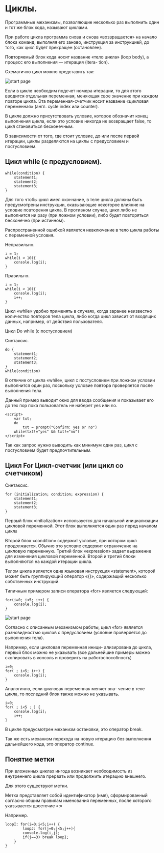 # Циклы.
    
Программные механизмы, позволяющие несколько раз выполнить один и тот же блок кода, называют
циклами.

При работе цикла программа снова и снова «возвращается» на начало блока команд, выполняя его заново, инструкция за инструкцией, до того, как цикл будет прекращен (остановлен).

Повторяемый блок кода носит название «тело цикла» (loop body), а процесс его выполнения — итерация (itera-
tion).

Схематично цикл можно представить так:

![start page]({path-to-subject}/images/1.png)

Если в цикле необходим подсчет номера итерации,
то для этого вводится отдельная переменная, меняющая
свое значение при каждом повторе цикла. Эта переменная-счетчик носит название «цикловая переменная» (англ.
cycle index или counter).

В цикле должно присутствовать условие, которое обозначит конец выполнения цикла, если это условие никогда не возвращает false, то цикл становиться бесконечным.

В зависимости от того, где стоит условие, до или после первой итерации, циклы разделяются на циклы с предусловием и постусловием.

## Цикл while (с предусловием).

    while(condition) {
        statement1;
        statement2;
        statement3;
    }

Для того чтобы цикл имел окончание, в теле цикла
должны быть предусмотрены инструкции, оказывающие
некоторое влияние на условие повторения цикла. В противном случае, цикл либо не выполнится ни разу (при
ложном условии), либо будет повторяться бесконечно (при истинном).

Распространенной ошибкой является невключение в тело цикла работы с переменной условия.

Неправильно.

    i = 1;
    while(i < 10){
        console.log(i);
    }

Правильно.

    i = 1;
    while(i < 10){
        console.log(i);
        i++;
    }

Цикл «while» удобно применять в случаях, когда заранее неизвестно количество повторов тела цикла, либо когда цикл зависит от входящих данных, например, от действия пользователя.


Цикл Do while (c постусловием)

Синтаксис.

    do {
        statement1;
        statement2;
        statement3;
    }
    while(condition)

В отличие от цикла «while», цикл с постусловием при ложном условии выполнится один раз, поскольку
условие повтора проверяется после выполнения тела.

Данный пример выводит окно для ввода сообщения и показывает его до тех пор пока пользователь не наберет yes или no.

    <script>
        var txt;
        do
            txt = prompt("Confirm: yes or no")
        while(txt!="yes" && txt!="no")
    </script>

Так как
запрос нужно выводить как минимум один раз, цикл с постусловием будет предпочтительным.


## Цикл For Цикл-счетчик (или цикл со счетчиком)

Синтаксис.

    for (initialization; condition; expression) {
        statement1;
        statement2;
        statement3;        
    }
    
Первый блок «initialization» используется для начальной инициализации цикловой переменной. Этот
блок выполняется один раз перед началом цикла

Второй блок «condition» содержит условие, при котором
цикл продолжается. Обычно это условие содержит
ограничение на цикловую переменную. Третий блок
«expression» задает выражение для изменения цикловой
переменной. Второй и третий блоки выполняются на
каждой итерации цикла.


Телом цикла является одна языковая инструкция
«statement», которой может быть группирующий оператор
«{}», содержащий несколько собственных инструкций.

Типичным примером записи оператора «for» является
следующий:

    for(i=0; i<5; i++) {
        console.log(i);
    }

![start page]({path-to-subject}/images/3.png)

Согласно с описанным механизмом работы, цикл
«for» является разновидностью циклов с предусловием
(условие проверяется до выполнения тела).


Например, если цикловая переменная иници-
ализирована до цикла, первый блок можно не указывать
(все дальнейшие примеры можно скопировать в консоль
и проверить на работоспособность)

    i=0;
    for( ; i<5; i++) {
        console.log(i);
    }

Аналогично, если цикловая переменная меняет зна-
чение в теле цикла, то последний блок также можно не
указывать.

    i=0;
    for( ; i<5 ; ) {
        console.log(i);
        i++;
    }

В цикле предусмотрен механизм остановки, это оператор break.

Так же есть механизм перехода на новую итерацию без выполнения дальнейшего кода, это оператор continue.


## Понятие метки

При вложенных циклах ингода возникает необходимость из внутреннего цикла прервать или продолжить итерацию внешнего.

Для этого существуют метки.

Метка представляет собой идентификатор (имя),
сформированный согласно общим правилам именования переменных, после которого указывается двоеточие
«:»

Например.

    loopI: for(i=0;i<5;i++) {
            loopJ: for(j=0;j<5;j++){
            console.log(i,j);
            if(j==3) break loopI;
        }
    }


